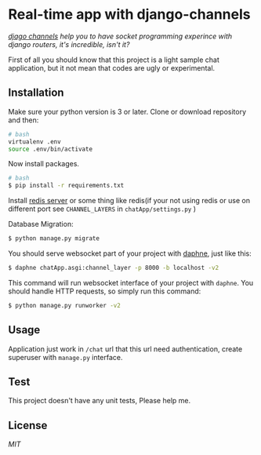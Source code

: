 # Real-time app with django-channels

*[djago channels](https://channels.readthedocs.io/en/latest/) help you to have socket programming experince with django routers, it's incredible, isn't it?*

First of all you should know that this project is a light sample chat application, but it not mean that codes are ugly or experimental.

## Installation

Make sure your python version is 3 or later. Clone or download repository and then:

```bash
# bash
virtualenv .env
source .env/bin/activate
```

Now install packages.

```bash
# bash
$ pip install -r requirements.txt
```

Install [redis server](https://redis.io/download) or some thing like redis(if your not using redis or use on different port see `CHANNEL_LAYERS` in `chatApp/settings.py` )

Database Migration:

```bash 
$ python manage.py migrate
```

You should serve websocket part of your project with [daphne](https://github.com/django/daphne), just like this:

```bash
$ daphne chatApp.asgi:channel_layer -p 8000 -b localhost -v2
```

This command will run websocket interface of your project with `daphne`.
You should handle HTTP requests, so simply run this command:

```bash 
$ python manage.py runworker -v2
```

## Usage

Application just work in `/chat` url that this url need authentication, create superuser with `manage.py` interface.

## Test

This project doesn't have any unit tests, Please help me.

## License

*MIT*
